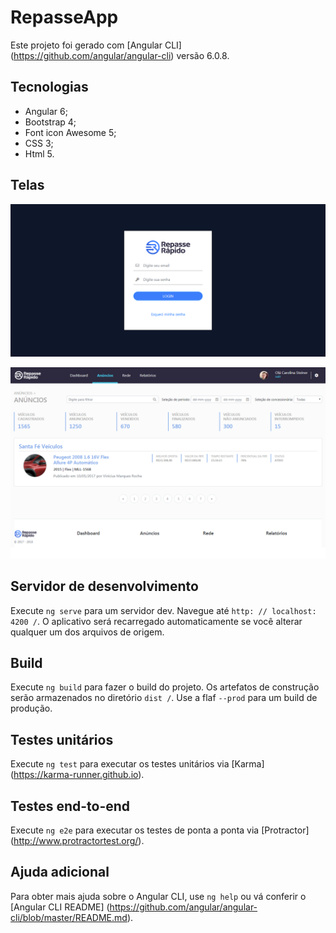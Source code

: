 # RepasseApp

Este projeto foi gerado com [Angular CLI] (https://github.com/angular/angular-cli) versão 6.0.8.

## Tecnologias

- Angular 6;
- Bootstrap 4;
- Font icon Awesome 5;
- CSS 3;
- Html 5.

## Telas

![alt text](./readme/login.png)

![alt text](./readme/ad.png)

## Servidor de desenvolvimento

Execute `ng serve` para um servidor dev. Navegue até `http: // localhost: 4200 /`. O aplicativo será recarregado automaticamente se você alterar qualquer um dos arquivos de origem.

## Build

Execute `ng build` para fazer o build do projeto. Os artefatos de construção serão armazenados no diretório `dist /`. Use a flaf `--prod` para um build de produção.

## Testes unitários

Execute `ng test` para executar os testes unitários via [Karma] (https://karma-runner.github.io).

## Testes end-to-end

Execute `ng e2e` para executar os testes de ponta a ponta via [Protractor] (http://www.protractortest.org/).

## Ajuda adicional

Para obter mais ajuda sobre o Angular CLI, use `ng help` ou vá conferir o [Angular CLI README] (https://github.com/angular/angular-cli/blob/master/README.md).
